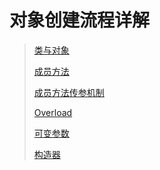 # 对象创建流程详解

> [类与对象](./类与对象(OOP).md)
>
> [成员方法](./成员方法.md)
>
> [成员方法传参机制](./成员方法传参机制.md)
>
> [Overload](./方法重载.md)
>
> [可变参数](./可变参数.md)
>
> [构造器](./构造器.md)

